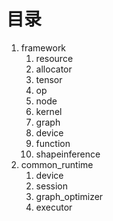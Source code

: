 # 目录
1. framework
    1. resource
    2. allocator
    3. tensor
    4. op
    5. node
    6. kernel
    7. graph
    8. device
    9. function
    10. shapeinference
2. common_runtime
    1. device
    2. session
    3. graph_optimizer
    4. executor
